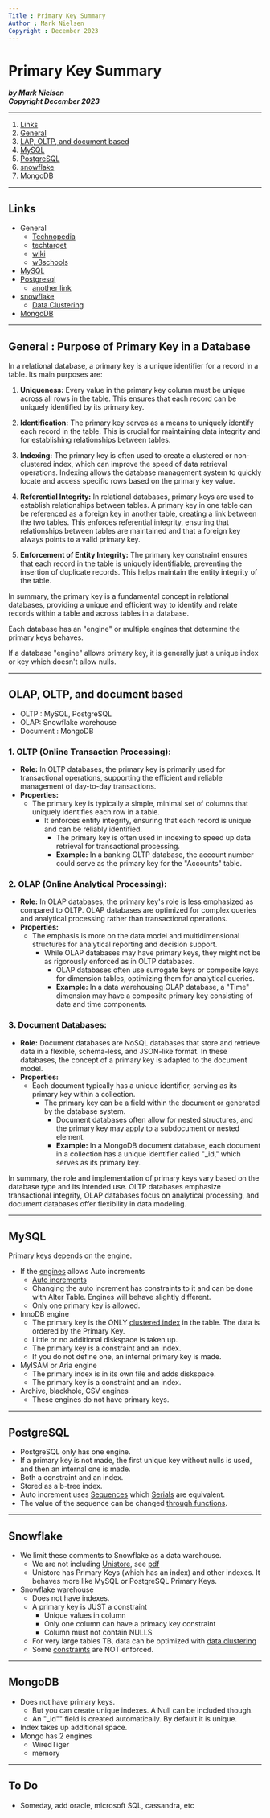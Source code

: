 ```yaml
---
Title : Primary Key Summary
Author : Mark Nielsen
Copyright : December 2023
---
```


Primary Key Summary
===============

_**by Mark Nielsen  
Copyright December 2023**_

* * *

1. [Links](#links)
2. [General](#general)
3. [LAP, OLTP, and document based](#o)
4. [MySQL](#mysql)
5. [PostgreSQL](#pg)
6. [snowflake](#sf)
7. [MongoDB](#mongo)
* * *

<a name=links></a>Links
-----
* General
    * [Technopedia](https://www.techopedia.com/definition/5547/primary-key)
    * [techtarget](https://www.techtarget.com/searchdatamanagement/definition/primary-key#:~:text=A%20primary%20key%2C%20also%20called,vehicle%20identification%20number%20(VIN).)
    * [wiki](https://en.wikipedia.org/wiki/Primary_key)
    * [w3schools](https://www.w3schools.com/sql/sql_primarykey.ASP)
* [MySQL](https://dev.mysql.com/doc/refman/8.0/en/primary-key-optimization.html)
* [Postgresql](https://www.postgresqltutorial.com/postgresql-tutorial/postgresql-primary-key/)
    * [another link](https://www.postgresql.org/docs/current/ddl-constraints.html#DDL-CONSTRAINTS-PRIMARY-KEYS)
* [snowflake](https://docs.snowflake.com/en/sql-reference/constraints-overview)
    * [Data Clustering](https://docs.snowflake.com/en/user-guide/tables-clustering-micropartitions)
* [MongoDB](https://www.mongodb.com/docs/manual/indexes/)

* * *

<a name=general></a>General : Purpose of Primary Key in a Database
-----

In a relational database, a primary key is a unique identifier for a record in a table. Its main purposes are:

1. **Uniqueness:** Every value in the primary key column must be unique across all rows in the table. This ensures that each record can be uniquely identified by its primary key.

2. **Identification:** The primary key serves as a means to uniquely identify each record in the table. This is crucial for maintaining data integrity and for establishing relationships between tables.

3. **Indexing:** The primary key is often used to create a clustered or non-clustered index, which can improve the speed of data retrieval operations. Indexing allows the database management system to quickly locate and access specific rows based on the primary key value.

4. **Referential Integrity:** In relational databases, primary keys are used to establish relationships between tables. A primary key in one table can be referenced as a foreign key in another table, creating a link between the two tables. This enforces referential integrity, ensuring that relationships between tables are maintained and that a foreign key always points to a valid primary key.

5. **Enforcement of Entity Integrity:** The primary key constraint ensures that each record in the table is uniquely identifiable, preventing the insertion of duplicate records. This helps maintain the entity integrity of the table.

In summary, the primary key is a fundamental concept in relational databases, providing a unique and efficient way to identify and relate records within a table and across tables in a database.


Each database has an "engine" or multiple engines that determine the primary keys behaves. 

If a database "engine" allows primary key, it is generally just a unique index or key which doesn't allow nulls. 

* * *
<a name=o></a>OLAP, OLTP, and document based
-----
* OLTP : MySQL, PostgreSQL
* OLAP: Snowflake warehouse
* Document : MongoDB




### 1. OLTP (Online Transaction Processing):

- **Role:** In OLTP databases, the primary key is primarily used for transactional operations, supporting the efficient and reliable management of day-to-day transactions.
- **Properties:**
  - The primary key is typically a simple, minimal set of columns that uniquely identifies each row in a table.
    - It enforces entity integrity, ensuring that each record is unique and can be reliably identified.
      - The primary key is often used in indexing to speed up data retrieval for transactional processing.
      - **Example:** In a banking OLTP database, the account number could serve as the primary key for the "Accounts" table.

### 2. OLAP (Online Analytical Processing):

- **Role:** In OLAP databases, the primary key's role is less emphasized as compared to OLTP. OLAP databases are optimized for complex queries and analytical processing rather than transactional operations.
- **Properties:**
  - The emphasis is more on the data model and multidimensional structures for analytical reporting and decision support.
    - While OLAP databases may have primary keys, they might not be as rigorously enforced as in OLTP databases.
      - OLAP databases often use surrogate keys or composite keys for dimension tables, optimizing them for analytical queries.
      - **Example:** In a data warehousing OLAP database, a "Time" dimension may have a composite primary key consisting of date and time components.

### 3. Document Databases:

- **Role:** Document databases are NoSQL databases that store and retrieve data in a flexible, schema-less, and JSON-like format. In these databases, the concept of a primary key is adapted to the document model.
- **Properties:**
  - Each document typically has a unique identifier, serving as its primary key within a collection.
    - The primary key can be a field within the document or generated by the database system.
      - Document databases often allow for nested structures, and the primary key may apply to a subdocument or nested element.
      - **Example:** In a MongoDB document database, each document in a collection has a unique identifier called "_id," which serves as its primary key.

In summary, the role and implementation of primary keys vary based on the database type and its intended use. OLTP databases emphasize transactional integrity, OLAP databases focus on analytical processing, and document databases offer flexibility in data modeling.


* * *

<a name=MySQL></a>MySQL
-----
Primary keys depends on the engine.
* If the [engines](https://dev.mysql.com/doc/refman/8.0/en/storage-engines.html) allows Auto increments
    * [Auto increments](https://dev.mysql.com/doc/refman/8.0/en/example-auto-increment.html)
    * Changing the auto increment has constraints to it and can be done with Alter Table. Engines will behave slightly different.
    * Only one primary key is allowed. 
* InnoDB engine
    * The primary key  is the ONLY [clustered index](https://dev.mysql.com/doc/refman/8.0/en/innodb-index-types.html) in the table. The data is ordered by the Primary Key.
    * Little or no additional diskspace is taken up.
    * The primary key is a constraint and an index. 
    * If you do not define one, an internal primary key is made. 
* MyISAM or Aria engine
    * The primary index is in its own file and adds diskspace.
    * The primary key is a constraint and an index. 
* Archive, blackhole, CSV engines 
    * These engines do not have primary keys.




* * *

<a name=pg></a>PostgreSQL
-----
* PostgreSQL only has one engine.
* If a primary key is not made, the first unique key without nulls is used, and then an internal one is made.
* Both a constraint and an index.
* Stored as a b-tree index.
* Auto increment uses [Sequences](https://www.postgresql.org/docs/current/sql-createsequence.html) which [Serials](https://www.postgresql.org/docs/16/datatype-numeric.html#DATATYPE-SERIAL) are equivalent. 
* The value of the sequence can be changed [through functions](https://www.postgresql.org/docs/current/functions-sequence.html). 

* * *

<a name=sf></a>Snowflake
-----

* We limit these comments to Snowflake as a data warehouse.
    * We are not including [Unistore](https://www.snowflake.com/en/data-cloud/workloads/unistore/), see [pdf](https://www.snowflake.com/wp-content/uploads/2022/11/Unistore-Unites-Transactional-and-Analytical-Data-2.pdf#:~:text=Primary%20keys%20are%20unique%20identifiers,are%20provided%20but%20not%20enforced.&text=The%20constraint%20to%20build%20a,must%20provide%20a%20primary%20key.)
    * Unistore has Primary Keys (which has an index) and other indexes. It behaves more like MySQL or PostgreSQL Primary Keys.
* Snowflake warehouse
    * Does not have indexes.
    * A primary key is JUST a constraint 
         * Unique values in column
         * Only one column can have a primacy key constraint
         * Column must not contain NULLS
    * For very large tables TB, data can be optimized with [data clustering](https://docs.snowflake.com/en/user-guide/tables-clustering-micropartitions)
    * Some [constraints](https://docs.snowflake.com/en/sql-reference/constraints-overview) are NOT enforced.

* * *
<a name=mongo></a>MongoDB
-----
* Does not have primary keys.
    * But you can create unique indexes. A Null can be included though. 
    * An "_id"" field is created automatically. By default it is unique.
* Index takes up additional space.
* Mongo has 2 engines
    * WiredTiger
    * memory



* * *
<a name=todo></a>To Do
-----
* Someday, add oracle, microsoft SQL, cassandra, etc